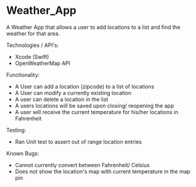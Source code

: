 # Weather_App
A Weather App that allows a user to add locations to a list and find the weather for that area.

Technologies / API's:

- Xcode (Swift)
- OpenWeatherMap API

Functionality:

- A User can add a location (zipcode) to a list of locations
- A User can modify a currently existing location
- A user can delete a location in the list
- A users locations will be saved upon closing/ reopening the app
- A user will receive the current temperature for his/her locations in Fahrenheit

Testing:

- Ran Unit test to assert out of range location entries

Known Bugs:

- Cannot currently convert between Fahrenheit/ Celsius
- Does not show the location's map with current temperature in the map pin
